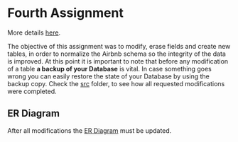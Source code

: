 # Fourth Assignment

More details [here](https://github.com/nevwalkalone/PSQL-Projects/blob/main/4th%20Assignment/assignment/4th-assignment.pdf).

The objective of this assignment was to modify, erase fields and create new tables, in order to normalize the Airbnb schema so the integrity of the data is improved. At this point it is important to note that before any modification of a table **a backup of your Database** is vital. In case something goes wrong you can easily restore the state of your Database by using the backup copy. Check the [src](https://github.com/nevwalkalone/Databases-2019-2020/tree/main/4th%20Assignment/src) folder, to see how all requested modifications were completed.

## ER Diagram

After all modifications the [ER Diagram](https://github.com/nevwalkalone/Databases-2019-2020/blob/main/4th%20Assignment/ER%20Diagram/airbnb_ERD.jpg) must be updated.
